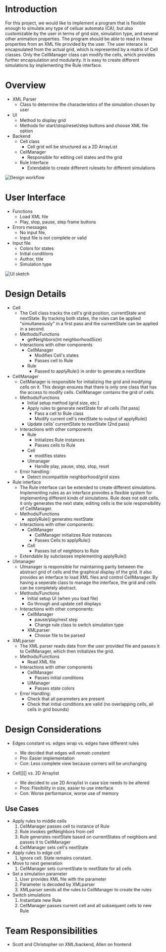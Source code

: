 Introduction
==================

For this project, we would like to implement a program that is flexible enough to simulate any type of celluar automata (CA), but also customizable by the user in terms of grid size, simulation type, and several other animation properties. The program should be able to read in these properties from an XML file provided by the user. The user interace is encapsulated from the actual grid, which is represented by a matrix of Cell classes. Only the CellManager class can modify the cells, which provides further encapsulation and modularity. It is easy to create different simulations by implementing the Rule interface. 

Overview
==================
* XML Parser
    * Class to determine the characteristics of the simulation chosen by user
* UI
    * Method to display grid
    * Methods for start/stop/reset/step buttons and choose XML file option
* Backend
    * Cell class
        * Cell grid will be structured as a 2D ArrayList<Integer>
    * CellManager
        * Responsible for editing cell states and the grid
    * Rule Interface
        * Extendable to create different rulesets for different simulations

![Design workflow](https://i.imgur.com/N350CrF.jpg)

User Interface
==================
* Functions
    * Load XML file
    * Play, stop, pause, step frame buttons
* Errors messages
    * No input file, 
    * Input file is not complete or valid
* Input file
    * Colors for states
    * Initial conditions
    * Author, title
    * Simulation type

![UI sketch](https://i.imgur.com/lbxURei.jpg)

Design Details
==================
* Cell
    * The Cell class tracks the cell's grid position, currentState and nextState. By tracking both states, the rules can be applied "simultaneously" in a first pass and the currentState can be applied in a second. 
    * Methods/Functions
        * getNeighbors(int neighborhoodSize)
    * Interactions with other components
        * CellManager
            * Modifies Cell's states
            * Passes cell to Rule
        * Rule
            * Passed to applyRule() in order to generate a nextState
* CellManager
    * CellManager is responsible for initializing the grid and modifying cells on it.  This design ensures that there is only one class that has the access to modify cells. CellManager  contains the grid of cells. 
    * Methods/Functions
        * Initial setup method (grid size, etc.)
        * Apply rules to generate nextState for all cells (1st pass)
            * Pass a cell to Rule class
            * Modify current cell's nextState to output of applyRule()
        * Update cells’ currentState to nextState (2nd pass)
    * Interactions with other components
        * Rule
            * Initializes Rule instances
            * Passes cells to Rule
        * Cell
            * modifies states
        * UImanager
            * Handle play, pause, step, stop, reset
    * Error handling:
        * Detect incompatible neighborhood/grid sizes
* Rule interface
    * The Rule interface can be extended to create different simulations. Implementing rules as an interface provides a flexible system for implementing different kinds of simulations. Rule does not edit cells, it only generates the next state; editing cells is the sole responsibility of CellManager.
    * Methods/Functions
        * applyRule() generates nextState
    * Interactions with other components:
        * CellManager
            * CellManager initializes Rule instances 
            * Passes Cells to applyRule()
        * Cell
            * Passes list of neighbors to Rule
    * Extendable by subclasses implementing applyRule()
* UImanager
    * UImanager is responsible for maintaining parity between the abstract grid of cells and the graphical display of the grid. It also provides an interface to load XML files and control CellManager. By having a seperate class to manage the interface, the grid and cells can be completely abstract. 
    * Methods/Functions
        * Initial setup UI (when you load file)
        * Go through and update cell displays
    * Interactions with other components:
        * CellManager
            * pause/play/next step
            * Change rule class to switch simulation type
        * XMLparser
            * Choose file to be parsed
* XMLparser
    * The XML parser reads data from the user provided file and passes it to CellManager, which then initializes the grid. 
    * Methods/Functions
        * Read XML file
    * Interactions with other components
        * CellManager
            * Passes initial conditions
        * UIManager
            * Passes state colors
    * Error Handling:
        * Check that all parameters are present
        * Check that initial conditions are valid (no overlapping cells, all cells in grid bounds)


Design Considerations
==================

* Edges constant vs. edges wrap vs. edges have different rules
    * We decided that edges will *remain constant*
    * Pro: Easier implementation
    * Con: Less complete view because corners will be unchanging

* Cell[][] vs. 2D Arraylist<Cell>
    * We decided to use 2D Arraylist in case size needs to be altered
    * Pros: Flexibility in size, easier to use interface
    * Con: Worse performance, worse use of memory

Use Cases
---
* Apply rules to middle cells
    1. CellManager passes cell to instance of Rule
    2. Rule invokes getNeighbors from cell
    3. Rule generates nextState based on currentStates of neighbors and passes it to CellManager
    4. CellManager sets cell's nextState
* Apply rules to edge cell
    1. Ignore cell. State remains constant.
* Move to next generation
    1. CellManager sets currentState to nextState for all cells
* Set a simulation parameter
    1. User provides XML file with the parameter
    2. Parameter is decoded by XMLparser
    3. XMLparser sends all the rules to CellManager to create the rules
* Switch simulations
    1. Instantiate new Rule
    2. CellManager passes current cell and all subsequent cells to new Rule
    
    
Team Responsibilities
==================
* Scott and Christopher on XML/backend, Allen on frontend
